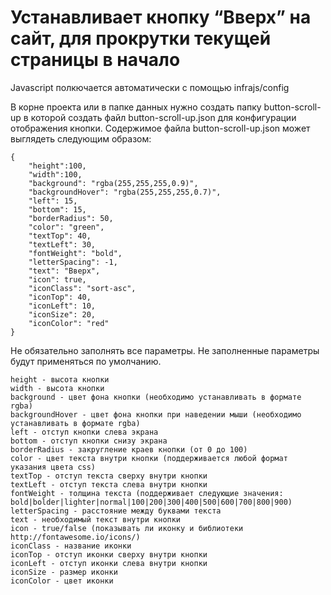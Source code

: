 # Устанавливает кнопку “Вверх” на сайт, для прокрутки текущей страницы в начало

Javascript полкючается автоматически с помощью infrajs/config

В корне проекта или в папке данных нужно создать папку button-scroll-up в которой создать файл button-scroll-up.json для конфигурации отображения кнопки.
Содержимое файла button-scroll-up.json может выглядеть следующим образом:
```
{
	"height":100,
	"width":100,
	"background": "rgba(255,255,255,0.9)",
	"backgroundHover": "rgba(255,255,255,0.7)",
	"left": 15,
	"bottom": 15,
	"borderRadius": 50,
	"color": "green",
	"textTop": 40,
	"textLeft": 30,
	"fontWeight": "bold",
	"letterSpacing": -1,
	"text": "Вверх",
	"icon": true,
	"iconClass": "sort-asc",
	"iconTop": 40,
	"iconLeft": 10,
	"iconSize": 20,
	"iconColor": "red"
}
```
Не обязательно заполнять все параметры. Не заполненные параметры будут применяться по умолчанию.
```
height - высота кнопки
width - высота кнопки
background - цвет фона кнопки (необходимо устанавливать в формате rgba)
backgroundHover - цвет фона кнопки при наведении мыши (необходимо устанавливать в формате rgba)
left - отступ кнопки слева экрана
bottom - отступ кнопки снизу экрана
borderRadius - закругление краев кнопки (от 0 до 100)
color - цвет текста внутри кнопки (поддерживается любой формат указания цвета css)
textTop - отступ текста сверху внутри кнопки
textLeft - отступ текста слева внутри кнопки
fontWeight - толщина текста (поддерживает следующие значения: bold|bolder|lighter|normal|100|200|300|400|500|600|700|800|900)
letterSpacing - расстояние между буквами текста
text - необходимый текст внутри кнопки
icon - true/false (показывать ли иконку и библиотеки http://fontawesome.io/icons/)
iconClass - название иконки
iconTop - отступ иконки сверху внутри кнопки
iconLeft - отступ иконки слева внутри кнопки
iconSize - размер иконки
iconColor - цвет иконки
```
